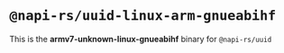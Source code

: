 # `@napi-rs/uuid-linux-arm-gnueabihf`

This is the **armv7-unknown-linux-gnueabihf** binary for `@napi-rs/uuid`
